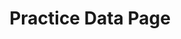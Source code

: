 ---
layout: archive
permalink: /Big_Data/big_data/prac
title: "Practice Data Page"
author_profile: true

header:
  image: "/images/chicagotwo.jpeg"
  
---